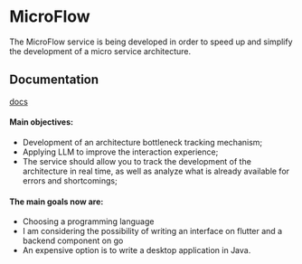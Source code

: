 # MicroFlow

The MicroFlow service is being developed in order to speed up and simplify the 
development of a micro service architecture.


## Documentation

[docs](dokka/index.html)


#### Main objectives:

- Development of an architecture bottleneck tracking mechanism;
- Applying LLM to improve the interaction experience;
- The service should allow you to track the development of 
the architecture in real time, as well as analyze what 
is already available for errors and shortcomings;

#### The main goals now are:
- Choosing a programming language
- I am considering the possibility of writing an interface on flutter and a backend component on go
- An expensive option is to write a desktop application in Java.